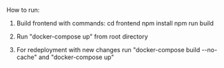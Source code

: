 How to run: 

1) Build frontend with commands: 
cd frontend
npm install 
npm run build

2) Run "docker-compose up" from root directory

3) For redeployment with new changes run "docker-compose build --no-cache" and "docker-compose up"
